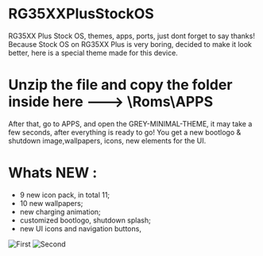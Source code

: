 # RG35XXPlusStockOS
RG35XX Plus Stock OS, themes, apps, ports, just dont forget to say thanks!
Because Stock OS on RG35XX Plus is very boring, decided to make it look better, here is a special theme made for this device.
# Unzip the file and copy the folder inside here ---> \Roms\APPS 
After that, go to APPS, and open the GREY-MINIMAL-THEME, it may take a few seconds, after everything is ready to go! You get a new bootlogo & shutdown image,wallpapers, icons, new elements for the UI.
# Whats NEW :
- 9 new icon pack, in total 11;
- 10 new wallpapers;
- new charging animation;
- customized bootlogo, shutdown splash;
- new UI icons and navigation buttons, 

![First](https://github.com/soaremicheledavid/RG35XXPlusStockOS/assets/157101299/77df9ca7-3462-4e3c-b4ca-b7b4573e62e5)
![Second](https://github.com/soaremicheledavid/RG35XXPlusStockOS/assets/157101299/a582e1b3-e7f1-4372-8897-e9da88de8fe8)
